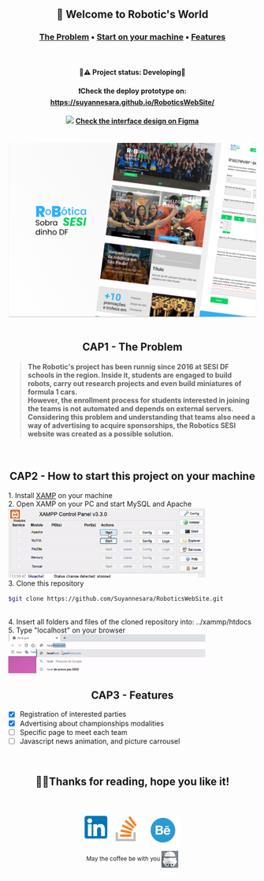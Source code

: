 <h2 align="center">🤖 Welcome to Robotic's World</h2>
<h3 align="center" >
  <a href="#the-problem">The Problem</a>  •
  <a href="#start-project">Start on your machine</a>  •
  <a href="#features">Features</a>
</h4> 
<br>
<h4 align="center">
 🚧⚠️ Project status: Developing🔨
</h4> 
<h4 align="center">
  ❗Check the deploy prototype on: <a href="https://suyannesara.github.io/RoboticsWebSite/">https://suyannesara.github.io/RoboticsWebSite/</a>
</h4>
<h4 align="center">
 <img width="10px" src="https://upload.wikimedia.org/wikipedia/commons/3/33/Figma-logo.svg"> <a href="https://www.figma.com/file/NvxG3VtXffKeZLrruVGzcn/PHPRoboticaWebSite?node-id=123%3A4">Check the interface design on Figma</a>
</h4><br>
<img align="center" src="Images/Capa.png"> <br> <br>


<h2 align="center" id="the-problem">CAP1 - The Problem</h2>

> <h4>The Robotic's project has been runnig since 2016 at SESI DF schools in the region. Inside it, students are engaged to build robots, carry out research projects and even build miniatures of formula 1 cars. <br>
> However, the enrollment process for students interested in joining the teams is not automated and depends on external servers. Considering this problem and understanding that teams also need a way of advertising to acquire sponsorships, the Robotics SESI website was created as a possible solution.</h4> 
<br>

<h2 align="center" id="start-project">CAP2 - How to start this project on your machine</h2>
  1. Install <a href="https://www.apachefriends.org/pt_br/index.html">XAMP</a> on your machine <br>
  2. Open XAMP on your PC and start MySQL and Apache <br> 
  <img width="400px" alt="Start servers" src="./Images/xampgif.gif">
  <br>
  3. Clone this repository

  ```bash 
  $git clone https://github.com/Suyannesara/RoboticsWebSite.git 
  ```
  <br>
4. Insert all folders and files of the cloned repository into: ../xammp/htdocs <br>
5. Type "localhost" on your browser <br> <img width="400px" alt="Start servers" src="./Images/localhostgif.gif">
    
<br>

<h2 align="center" id="features">CAP3 - Features</h2>

- [x] Registration of interested parties
- [x] Advertising about championships modalities
- [ ] Specific page to meet each team
- [ ] Javascript news animation, and picture carrousel

<br>
<h2 align="center">👩🏻Thanks for reading, hope you like it!</h2> <br>
<p align="center">
  <a target="_blank" href="https://www.linkedin.com/in/suyanne-miranda/"> <img src="/Images/lkdinLogo.svg"></a> 
  <a target="_blank" href="https://stackoverflow.com/users/17331573/suyanne-miranda"> <img src="/Images/StackOverflow.svg"></a> 
  <a target="_blank" href="https://www.behance.net/suyannesara"> <img src="/Images/Behance.svg"> <br></a>
  <small>May the coffee be with you  <img src="Images/wars.svg" align="center"></small> 
</p>


